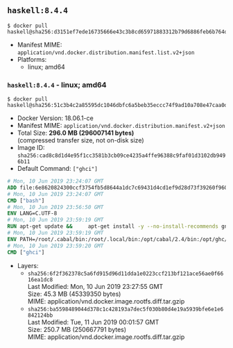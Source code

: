 ## `haskell:8.4.4`

```console
$ docker pull haskell@sha256:d3151ef7ede16735666e43c3b8cd65971883312b79d6886feb6b764d3197f56a
```

-	Manifest MIME: `application/vnd.docker.distribution.manifest.list.v2+json`
-	Platforms:
	-	linux; amd64

### `haskell:8.4.4` - linux; amd64

```console
$ docker pull haskell@sha256:51c3b4c2a85595dc1046dbfc6a5beb35eccc74f9ad10a708e47caa0d0c53dd41
```

-	Docker Version: 18.06.1-ce
-	Manifest MIME: `application/vnd.docker.distribution.manifest.v2+json`
-	Total Size: **296.0 MB (296007141 bytes)**  
	(compressed transfer size, not on-disk size)
-	Image ID: `sha256:cad8c8d1d4e95f1cc3581b3cb09ce4235a4ffe96388c9faf01d3102db9496b11`
-	Default Command: `["ghci"]`

```dockerfile
# Mon, 10 Jun 2019 23:24:07 GMT
ADD file:6e8620824300ccf3754fb5d8644a1dc7c69431d4cd1ef9d28d73f39260f96020 in / 
# Mon, 10 Jun 2019 23:24:07 GMT
CMD ["bash"]
# Mon, 10 Jun 2019 23:56:50 GMT
ENV LANG=C.UTF-8
# Mon, 10 Jun 2019 23:59:19 GMT
RUN apt-get update &&     apt-get install -y --no-install-recommends gnupg ca-certificates dirmngr curl git &&     echo 'deb http://downloads.haskell.org/debian stretch main' > /etc/apt/sources.list.d/ghc.list &&     apt-key adv --keyserver keyserver.ubuntu.com --recv-keys BA3CBA3FFE22B574 &&     apt-get update &&     apt-get install -y --no-install-recommends ghc-8.4.4 cabal-install-2.4         zlib1g-dev libtinfo-dev libsqlite3-dev g++ netbase xz-utils make &&     curl -fSL https://github.com/commercialhaskell/stack/releases/download/v1.9.1/stack-1.9.1-linux-x86_64.tar.gz -o stack.tar.gz &&     curl -fSL https://github.com/commercialhaskell/stack/releases/download/v1.9.1/stack-1.9.1-linux-x86_64.tar.gz.asc -o stack.tar.gz.asc &&     export GNUPGHOME="$(mktemp -d)" &&     gpg --batch --keyserver ha.pool.sks-keyservers.net --recv-keys C5705533DA4F78D8664B5DC0575159689BEFB442 &&     gpg --batch --verify stack.tar.gz.asc stack.tar.gz &&     tar -xf stack.tar.gz -C /usr/local/bin --strip-components=1 &&     /usr/local/bin/stack config set system-ghc --global true &&     /usr/local/bin/stack config set install-ghc --global false &&     rm -rf "$GNUPGHOME" /var/lib/apt/lists/* /stack.tar.gz.asc /stack.tar.gz
# Mon, 10 Jun 2019 23:59:19 GMT
ENV PATH=/root/.cabal/bin:/root/.local/bin:/opt/cabal/2.4/bin:/opt/ghc/8.4.4/bin:/usr/local/sbin:/usr/local/bin:/usr/sbin:/usr/bin:/sbin:/bin
# Mon, 10 Jun 2019 23:59:20 GMT
CMD ["ghci"]
```

-	Layers:
	-	`sha256:6f2f362378c5a6fd915d96d11dda1e0223ccf213bf121ace56ae0f6616ea1dc8`  
		Last Modified: Mon, 10 Jun 2019 23:27:55 GMT  
		Size: 45.3 MB (45339350 bytes)  
		MIME: application/vnd.docker.image.rootfs.diff.tar.gzip
	-	`sha256:ba5598489044d378c1c428193a7dec5f030b80d4e19a5939bfe6e1e6842124bb`  
		Last Modified: Tue, 11 Jun 2019 00:01:57 GMT  
		Size: 250.7 MB (250667791 bytes)  
		MIME: application/vnd.docker.image.rootfs.diff.tar.gzip
